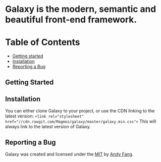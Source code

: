Galaxy is the modern, semantic and beautiful front-end framework.
======

# Table of Contents
- [Getting started](#getting-started)
- [Installation](#installation)
- [Reporting a Bug](#reporting-a-bug)

## Getting Started



## Installation

You can either clone Galaxy to your project, or use the CDN linking to the latest version:
`<link rel="stylesheet" href="//cdn.rawgit.com/Magmoz/galaxy/master/galaxy.min.css">`
This will always link to the latest version of Galaxy.


## Reporting a Bug


Galaxy was created and licensed under the [MIT](//tldrlegal.com/license/mit-license) by [Andy Fang](//twitter.com/andyfang98).